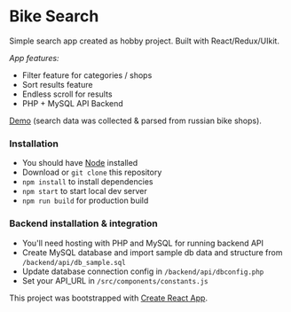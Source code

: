 # Bike Search

Simple search app created as hobby project. Built with React/Redux/UIkit.

_App features:_

- Filter feature for categories / shops
- Sort results feature
- Endless scroll for results
- PHP + MySQL API Backend

[Demo](https://mikhailkarpov87.github.io/bikes-search/) (search data was collected & parsed from russian bike shops).

### Installation

- You should have [Node](https://nodejs.org/en/) installed
- Download or `git clone` this repository
- `npm install` to install dependencies
- `npm start` to start local dev server
- `npm run build` for production build

### Backend installation & integration

- You'll need hosting with PHP and MySQL for running backend API
- Create MySQL database and import sample db data and structure from `/backend/api/db_sample.sql`
- Update database connection config in `/backend/api/dbconfig.php`
- Set your API_URL in `/src/components/constants.js`

This project was bootstrapped with [Create React App](https://github.com/facebook/create-react-app).

